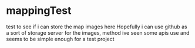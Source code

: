 # mappingTest
test to see if i can store the map images here
Hopefully i can use github as a sort of storage server for the images, method ive seen some apis use and seems to be simple enough for a test project
